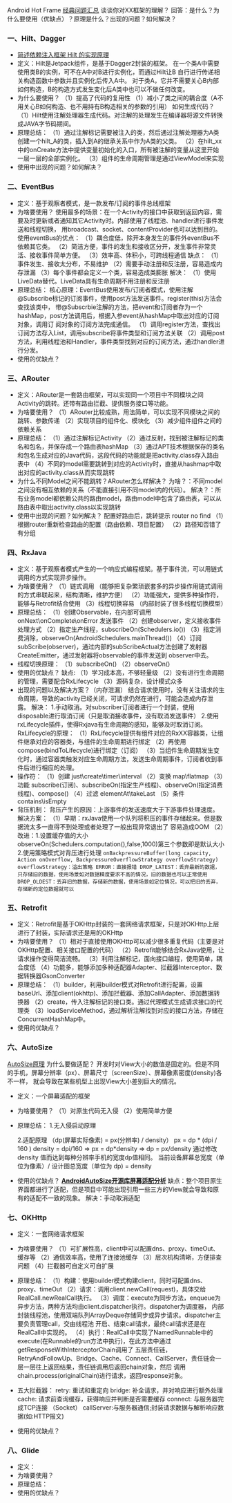 Android Hot Frame
[经典问题汇总](https://blog.csdn.net/zhangjin1120/category_10950938_3.html)
谈谈你对XX框架的理解？
回答：是什么？为什么要使用（优缺点）？原理是什么？出现的问题？如何解决？

### 一、Hilt、Dagger

- [简述依赖注入框架 Hilt 的实现原理](https://blog.csdn.net/xx23x/article/details/121636223)
- 定义：Hilt是Jetpack组件，是基于Dagger2封装的框架。 在一个类A中需要使用类B的实例，可不在A中对B进行实例化，而通过Hilt让B
  自行进行传递相关构造函数中参数并且实例化后传入A中。 对于类A，它并不需要关心B内部如何构造，B的构造方式发生变化后A类中也可以不做任何改变。
- 为什么要使用？ 
  （1）提高了代码的复用性 
  （1）减小了类之间的耦合度（A不用关心B如何构造、也不用持有B构造相关的参数的引用） 
  如何生成代码？
  （1）Hilt使用注解处理器生成代码。对注解的处理发生在编译器将源文件转换成JAVA字节码期间。
- 原理总结： 
  （1）通过注解标记需要被注入的类，然后通过注解处理器为A类创建一个hilt_A的类，插入到A的继承关系中作为A类的父类。
  （2）在hilt_xx中的onCreate方法中提供变量初始化的入口，所有被注解的变量从这里开始一层一层的全部实例化。
  （3）组件的生命周期管理是通过ViewModel来实现
- 使用中出现的问题？如何解决？

### 二、EventBus

- 定义：基于观察者模式，是一款发布/订阅的事件总线框架
- 为啥要使用？
  使用最多的场景：在一个Activity的接口中获取到返回内容，需要及时更新或者通知其它Activity时。内部使用了线程池、handler进行事件发送和线程切换，
    用broadcast、socket、contentProvider也可以达到目的。
  使用eventBus的优点：
  （1）耦合度低，除开本身发生的事件外eventBus不依赖其它类。
  （2）简洁方便，事件的发生和接收区分开，发生事件非常灵活、接收事件简单方便。
  （3）效率高、体积小，可跨线程通信
  缺点：
  （1）事件发生、接收太分布，不易维护
  （2）需要手动注册和反注册，容易造成内存泄漏
  （3）每个事件都会定义一个类，容易造成类膨胀
  解决：
  （1）使用LiveData替代。LiveData具有生命周期不用注册和反注册
- 原理总结：
    核心原理：EventBus使用发布/订阅者模式，使用注解@Subscribe标记的订阅事件，使用post方法发送事件。register(this)方法会查找该类中，
      带@Subscrbie注解的方法，把event和订阅者存为一个hashMap，post方法调用后，根据入参event从hashMap中取出对应的订阅对象，调用订
      阅对象的订阅方法完成通信。
  （1）调用register方法，查找出订阅方法存入List，调用subscribe将事件类型和订阅方法关联
  （2）调用post方法，利用线程池和Handler，事件类型找到对应的订阅方法，通过handler进行分发。
- 使用的优缺点？

### 三、ARouter

- 定义：ARouter是一套路由框架，可以实现同一个项目中不同模块之间Activity的跳转。还带有路由拦截、提供服务接口等功能。
- 为啥要使用？ 
  （1）ARouter比较成熟，用法简单，可以实现不同模块之间的跳转、参数传递 
  （2）实现项目的组件化、模块化 
  （3）减少组件组件之间的依赖关系
- 原理总结：
  （1）通过注解标记Activity
  （2）通过反射，找到被注解标记的类名和包名，并保存成一个路由表hashMap
  （3）通过APT技术根据保存的类名和包名生成对应的Java代码，这段代码的功能就是把activity.class存入路由表中
  （4）不同的model需要跳转到对应的Activity时，直接从hashmap中取出对应的activity.class从而实现跳转
- 为什么不同Model之间不能跳转？ARouter怎么样解决？
  为啥？：不同model之间没有相互依赖的关系（不能直接引用不同model内的代码）。
  解决？：所有业务model都依赖公共的路由model，路由model中包含了路由表，可以从路由表中取出activity.class以实现跳转
- 使用中出现的问题？如何解决？
  配置好路由后，跳转提示 router no find
  （1）根据router重新检查路由的配置（路由依赖、项目配置）
  （2）路径知否错了 有分组
  
### 四、RxJava

- 定义：基于观察者模式产生的一个响应式编程框架。基于事件流，可以用链式调用的方式实现异步操作。
- 为啥要使用？
  （1）链式调用 （能够把复杂繁琐嵌套多的异步操作用链式调用的方式串联起来，结构清晰，维护方便）
  （2）功能强大，提供多种操作符，能够与Retrofit结合使用
  （3）线程切换容易 （内部封装了很多线程切换模型）
- 原理总结：
  （1）创建Observable，在内部可调用onNext\onComplete\onError 发送事件
  （2）创建observer，定义接收事件处理方式
  （2）指定生产线程，subscribeOn(Schedulers.io())
  （3）指定消费消除，observeOn(AndroidSchedulers.mainThread())
  （4）订阅subScribe(observer)，通过内部的subScribeActual方法创建了发射器CreateEmitter，通过发射器将observable的事件发送到
        observer中去。
- 线程切换原理：
  （1）subscribeOn()
  （2）observeOn()
- 使用的优缺点？
  缺点:
  （1）学习成本高，不够轻量级
  （2）没有进行生命周期的管理，需要配合RxLifecycle
  （3）源码复杂，设计模式众多
- 出现的问题以及解决方案？（内存泄漏）
  结合请求使用时，没有关注请求的生命周期，导致的activity已经关闭，可请求仍然在进行，可能会造成内存泄露。
  解决：
  1.手动取消。对subscriber订阅者进行一个封装，使用disposable进行取消订阅（只是取消接收事件，没有取消发送事件）
  2.使用rxLifecycle插件，使得Rxjava有生命周期的感知，能够及时取消订阅。
  RxLifecycle的原理：
       （1）RxLifecycle提供有组件对应的RxXX容器类，让组件继承对应的容器类，与组件的生命周期进行绑定
       （2）再使用compose(bindToLifecycle)进行绑定（订阅）
       （3）当组件生命周期发生变化时，通过容器类触发对应生命周期方法，发送生命周期事件，订阅者收到事件后进行相应的处理。
- 操作符：
  （1）创建   just\create\timer\interval
  （2）变换   map\flatmap
  （3）功能   subscribe(订阅)、subscribeOn(指定生产线程)、observeOn(指定消费线程)、compose()
  （4）过滤   elementAt\takeLast
  （5）条件   contains\isEmpty
- 背压机制： 
  背压产生的原因：上游事件的发送速度大于下游事件处理速度。
  解决方案：
  （1）早期：rxJava使用一个队列将积压的事件存储起来。但是数据流太多一直得不到处理或者处理了一般出现异常退出了 容易造成OOM
  （2）改进：1.设置缓存值的大小observeOn(Schedulers.computation(),false,1000)第三个参数即是默认大小
            2.使用策略模式对背压进行处理
            ```
            onBackpressureBuffer(long capacity, Action onOverflow, BackpressureOverflowStrategy overflowStrategy)
            overflowStrategy：溢出策略
            ERROR：直接报错
            DROP_LATEST：丢弃最新的数据，只存储旧的数据，使用场景如对数据精度要求不高的情况，旧的数据也可以正常使用
            DROP_OLDEST：丢弃旧的数据，存储新的数据，使用场景如定位情况，可以把旧的丢弃，存储新的定位数据就可以
            ```     
### 五、Retrofit

- 定义：Retrofit是基于OKHttp封装的一套网络请求框架，只是对OKHttp上层进行了封装，实际请求还是用的OKHttp
- 为啥要使用？
  （1）相对于直接使用OKHttp可以减少很多重复代码（主要是对OKHttp配置、相关接口配置的代码）
  （2）Retrofit能够结合RxJava使用，让请求操作变得简洁流畅。
  （3）利用注解标记，面向接口编程，使用简单，耦合度低
  （4）功能多，能够添加多种适配器Adapter、拦截器Interceptor、数据转换器GsonConverter
- 原理总结：
  （1）builder，利用builder模式对Retrofit进行配置，设置baseUrl、添加client(okhttp)、添加拦截器、添加CallAdapter、添加数据转换器
  （2）create，传入注解标记的接口类。通过代理模式生成请求接口的代理类
  （3）loadServiceMethod，通过解析注解找到对应的接口方法，存储在ConcurrentHashMap中。
- 使用的优缺点？

### 六、AutoSize
[AutoSize原理](https://blog.csdn.net/u012588160/article/details/105876735/)
  为什么要做适配？
  开发时对View大小的数值是固定的。但是不同的手机，屏幕分辨率（px）、屏幕尺寸（screenSize）、屏幕像素密度(density)各不一样，
  就会导致在某些机型上出现View大小差别巨大的情况。
- 定义：一个屏幕适配的框架
- 为啥要使用？
  （1）对原生代码无入侵
  （2）使用简单方便
- 原理总结：
  1.无入侵启动原理
      
  2.适配原理 （dp(屏幕实际像素) = px(分辨率) / density）
  px = dp  * (dpi / 160 )
  density = dpi/160
  => px = dp*density
  => dp = px/density
  通过修改density 值而达到每种分辨率手机的宽度dp值相同。
  当前设备屏幕总宽度（单位为像素）/ 设计图总宽度（单位为 dp) = density
- 使用的优缺点？
  **[AndroidAutoSize开源库屏幕适配分析](https://cloud.tencent.com/developer/article/2095598)**
  缺点：整个项目原生界面都进行了适配，但是项目中可能出现引用一些三方的View就会导致和原有的适配不一致的现象。
  解决：手动取消适配
### 七、OKHttp

- 定义：一套网络请求框架
- 为啥要使用？
  （1）可扩展性高，client中可以配置dns、proxy、timeOut、缓存等
  （2）通信效率高，使用了连接池缓存
  （3）层次机构清晰，方便排查问题
  （4）拦截器可自定义可自扩展
- 原理总结：
  （1）构建：使用builder模式构建client，同时可配置dns、proxy、timeOut
  （2）请求：调用client.newCall(request)，具体交给RealCall.newRealCall执行。
  （3）调度：execute为同步方法，enqueue为异步方法，两种方法均由client.dispatcher执行。dispatcher为调度器，
  内部封装线程池，使用双端队列ArrayDeque存储同步或异步请求。dispatcher主要负责管理call，交由线程池
  开启、结束call请求，最终call请求还是在RealCall中实现的。
  （4）执行：RealCall中实现了NamedRunnable中的execute(在Runnable的run方法中执行)，在此方法中通过getResponseWithInterceptorChain调用了
  五层责任链，RetryAndFollowUp、Bridge、Cache、Connect、CallServer，责任链会一层一层往上返回结果，责任链调用后返回chain对象，然后
  调用chain.process(originalChain)进行请求，返回response对象。   
  
- 五大拦截器：
    retry: 重试和重定向
    bridge: 补全请求，并对响应进行额外处理
    cache: 请求前查询缓存，获得响应并判断是否需要缓存
    connect: 与服务器完成TCP连接 （Socket）
    callServer:与服务器通信;封装请求数据与解析响应数据(如:HTTP报文)

- 使用的优缺点？

### 八、Glide

- 定义：
- 为啥要使用？
- 原理总结：
- 使用的优缺点？
